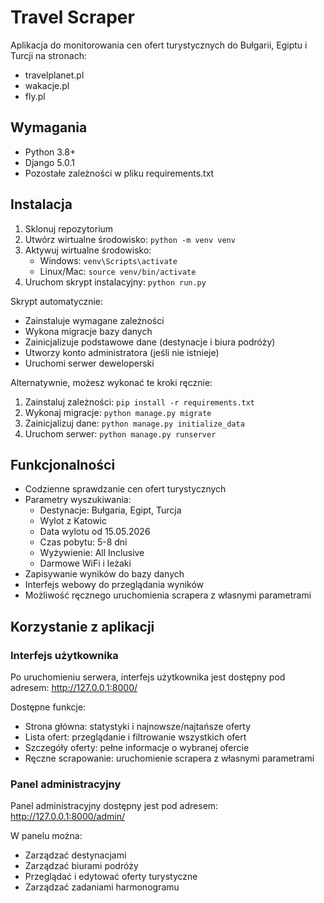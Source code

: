 # Travel Scraper

Aplikacja do monitorowania cen ofert turystycznych do Bułgarii, Egiptu i Turcji na stronach:
- travelplanet.pl
- wakacje.pl
- fly.pl

## Wymagania

- Python 3.8+
- Django 5.0.1
- Pozostałe zależności w pliku requirements.txt

## Instalacja

1. Sklonuj repozytorium
2. Utwórz wirtualne środowisko: `python -m venv venv`
3. Aktywuj wirtualne środowisko:
   - Windows: `venv\Scripts\activate`
   - Linux/Mac: `source venv/bin/activate`
4. Uruchom skrypt instalacyjny: `python run.py`

Skrypt automatycznie:
- Zainstaluje wymagane zależności
- Wykona migracje bazy danych
- Zainicjalizuje podstawowe dane (destynacje i biura podróży)
- Utworzy konto administratora (jeśli nie istnieje)
- Uruchomi serwer deweloperski

Alternatywnie, możesz wykonać te kroki ręcznie:
1. Zainstaluj zależności: `pip install -r requirements.txt`
2. Wykonaj migracje: `python manage.py migrate`
3. Zainicjalizuj dane: `python manage.py initialize_data`
4. Uruchom serwer: `python manage.py runserver`

## Funkcjonalności

- Codzienne sprawdzanie cen ofert turystycznych
- Parametry wyszukiwania:
  - Destynacje: Bułgaria, Egipt, Turcja
  - Wylot z Katowic
  - Data wylotu od 15.05.2026
  - Czas pobytu: 5-8 dni
  - Wyżywienie: All Inclusive
  - Darmowe WiFi i leżaki
- Zapisywanie wyników do bazy danych
- Interfejs webowy do przeglądania wyników
- Możliwość ręcznego uruchomienia scrapera z własnymi parametrami

## Korzystanie z aplikacji

### Interfejs użytkownika

Po uruchomieniu serwera, interfejs użytkownika jest dostępny pod adresem: http://127.0.0.1:8000/

Dostępne funkcje:
- Strona główna: statystyki i najnowsze/najtańsze oferty
- Lista ofert: przeglądanie i filtrowanie wszystkich ofert
- Szczegóły oferty: pełne informacje o wybranej ofercie
- Ręczne scrapowanie: uruchomienie scrapera z własnymi parametrami

### Panel administracyjny

Panel administracyjny dostępny jest pod adresem: http://127.0.0.1:8000/admin/

W panelu można:
- Zarządzać destynacjami
- Zarządzać biurami podróży
- Przeglądać i edytować oferty turystyczne
- Zarządzać zadaniami harmonogramu